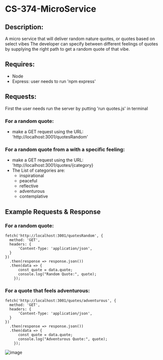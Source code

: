# CS-374-MicroService
## Description:
A micro service that will deliver random nature quotes, or quotes based on select vibes
The developer can specify between different feelings of quotes by supplying the right path to get a random quote of that vibe.

## Requires:
 - Node
 - Express: user needs to run 'npm express'
## Requests:
First the user needs run the server by putting 'run quotes.js' in terminal

### For a random quote:
- make a GET request using the URL:  'http://localhost:3001/quotesRandom'
### For a random quote from a with a specific feeling:
- make a GET request using the URL: 'http://localhost:3001/quotes/{category}
 - The List of categories are:
    - inspirational
    - peaceful
    - reflective
    - adventurous
    - contemplative
## Example Requests & Response
### For a random quote:
```
fetch('http://localhost:3001/quotesRandom', {
  method: 'GET',
  headers: {
      'Content-Type: 'application/json',
  }
})
  .then(response => response.json())
  .then(data => {
      const quote = data.quote;
      console.log("Random Quote:", quote);
    });
```
### For a quote that feels adventurous:
```
fetch('http://localhost:3001/quotes/adventurous', {
  method: 'GET',
  headers: {
      'Content-Type: 'application/json',
  }
})
  .then(response => response.json())
  .then(data => {
      const quote = data.quote;
      console.log("Adventurous Quote:", quote);
    });
```
![image](https://github.com/user-attachments/assets/507c34ad-e8d5-4c4a-976d-e0a98505f69b)


